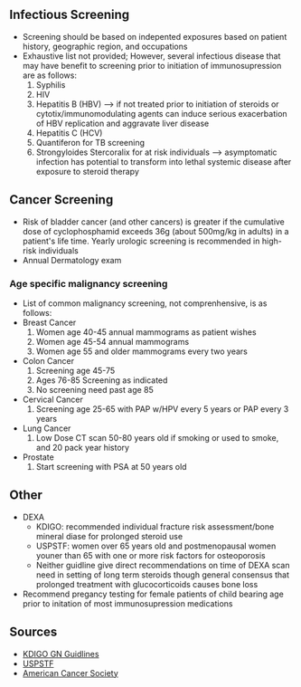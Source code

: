## **Infectious Screening**
* Screening should be based on indepented exposures based on patient history, geographic region, and occupations
* Exhaustive list not provided; However, several infectious disease that may have benefit to screening prior to initiation of immunosupression are as follows:
  1. Syphilis
  2. HIV
  3. Hepatitis B (HBV) --> if not treated prior to initiation of steroids or cytotix/immunomodulating agents can induce serious exacerbation of HBV replication and aggravate liver disease
  4. Hepatitis C (HCV)
  5. Quantiferon for TB screening
  6. Strongyloides Stercoralix for at risk individuals --> asymptomatic infection has potential to transform into lethal systemic disease after exposure to steroid therapy
## **Cancer Screening**
 * Risk of bladder cancer (and other cancers) is greater if the cumulative dose of cyclophosphamid exceeds 36g (about 500mg/kg in adults) in a patient's life time. Yearly urologic screening is recommended in high-risk individuals
 * Annual Dermatology exam
### Age specific malignancy screening
* List of common malignancy screening, not comprenhensive, is as follows:
 * Breast Cancer
    1. Women age 40-45 annual mammograms as patient wishes
    2. Women age 45-54 annual mammograms
    3. Women age 55 and older mammograms every two years
 * Colon Cancer
    1. Screening age 45-75
    2. Ages 76-85 Screening as indicated
    3. No screening need past age 85
 * Cervical Cancer
    1. Screening age 25-65 with PAP w/HPV every 5 years or PAP every 3 years
 * Lung Cancer
    1. Low Dose CT scan 50-80 years old if smoking or used to smoke, and 20 pack year history
 * Prostate
    1.  Start screening with PSA at 50 years old
## **Other**
* DEXA
  * KDIGO: recommended individual fracture risk assessment/bone mineral diase for prolonged steroid use
  * USPSTF: women over 65 years old and postmenopausal women youner than 65 with one or more risk factors for osteoporosis
  * Neither guidline give direct recommendations on time of DEXA scan need in setting of long term steroids though general consensus that prolonged treatment with glucocorticoids causes bone loss
* Recommend pregancy testing for female patients of child bearing age prior to initation of most immunosupression medications
## **Sources**
 * [KDIGO GN Guidlines](https://kdigo.org/guidelines/gd/)
 * [USPSTF](https://www.uspreventiveservicestaskforce.org/uspstf/recommendation/osteoporosis-screening#fullrecommendationstart)
 * [American Cancer Society](https://www.cancer.org/cancer/screening/american-cancer-society-guidelines-for-the-early-detection-of-cancer.html) 
